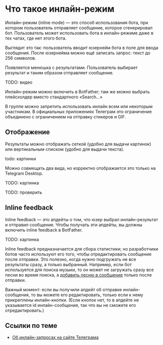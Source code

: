 # Что такое инлайн-режим

Инлайн-режим (inline mode) — это способ использования бота, при котором пользователь отправляет сообщение, которое
сгенерировал бот. Пользователь может использовать бота в инлайн-режиме даже в тех чатах, где нет этого бота.

Выглядит это так: пользователь вводит юзернейм бота в поле для ввода сообщения. После юзернейма можно ещё записать
запрос: текст до 256 символов.

Появляется менюшка с результатами. Пользователь выбирает результат и таким образом отправляет сообщение.

TODO: видео

Инлайн-режим можно включить в BotFather; там же можно выбрать плейсхолдер вместо стандартного «Search...»

В группе можно запретить использовать инлайн всем или некоторым участникам. В официальных приложениях Телеграм это
ограничение объединено с ограничением на отправку стикеров и GIF.

## Отображение

Результаты можно отображать сеткой (удобно для выдачи картинок) или вертикальным списком (удобно для выдачи текста).

todo: картинки

Можно совмещать два вида, но корректно отображается это только на Telegram Desktop.

TODO: картинка

TODO: проверить

## Inline feedback

Inline feedback — это апдейты о том, что юзер выбрал инлайн-результат и отправил сообщение. Чтобы получать эти
апдейты, вы должны включить inline feedback в BotFather.

TODO: картинка

Inline feedback предназначается для сбора статистики; но разработчики ботов часто используют его того, чтобы
отредактировать сообщение после отправки. Это полезно, когда нужно подгружать не все результаты сразу, а только
выбранный. Например, если бот используется для поиска музыки, то он может не загружать сразу все песни во время поиска,
а [добавить песню в сообщение](../messages/sending.md#изменение-медиа) только после отправки.

Важный момент: если вы получили апдейт об отправке инлайн-сообщения, то вы можете его редактировать, только если к нему
прикреплены инлайн-кнопки. (Если кнопок нет, то в апдейте не указывается id инлайн-сообщения, так что вы не сможете его
отредактировать.)

## Ссылки по теме

- [Об инлайн-запросах на сайте Телеграма](https://core.telegram.org/bots/features#inline-requests)